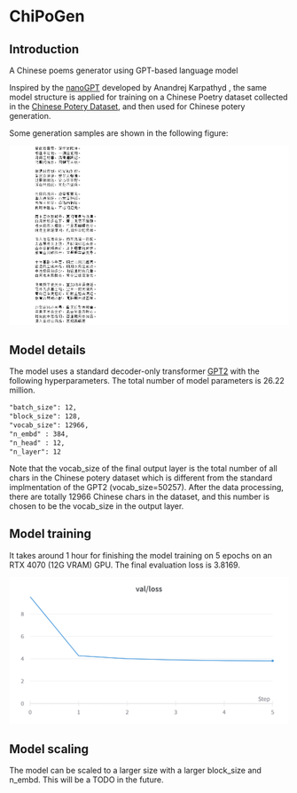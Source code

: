 # ChiPoGen

## Introduction
 A Chinese poems generator using GPT-based language model

 Inspired by the [nanoGPT](https://github.com/karpathy/nanoGPT) developed by Anandrej Karpathyd , the same model structure is applied for training on a Chinese Poetry dataset collected in the [Chinese Potery Dataset](https://github.com/Werneror/Poetry), and then used for Chinese potery generation.

 Some generation samples are shown in the following figure:

 ![](assests/poetry_generated_sample.PNG)

 ## Model details
The model uses a standard decoder-only transformer [GPT2](https://paperswithcode.com/paper/language-models-are-unsupervised-multitask) with the following hyperparameters. The total number of model parameters is 26.22 million.

    "batch_size": 12,
    "block_size": 128,
    "vocab_size": 12966,
    "n_embd" : 384,
    "n_head" : 12,
    "n_layer": 12

Note that the vocab_size of the final output layer is the total number of all chars in the Chinese potery dataset which is different from the standard implmentation of the GPT2 (vocab_size=50257). After the data processing, there are totally 12966 Chinese chars in the dataset, and this number is chosen to be the vocab_size in the output layer.

## Model training
It takes around 1 hour for finishing the model training on 5 epochs on an RTX 4070 (12G VRAM) GPU. The final evaluation loss is 3.8169.

![](assests/val_loss.png)

## Model scaling
The model can be scaled to a larger size with a larger block_size and n_embd. This will be a TODO in the future.